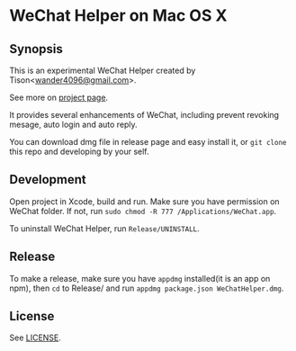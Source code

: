 # WeChat Helper on Mac OS X

## Synopsis

This is an experimental WeChat Helper created by Tison\<wander4096@gmail.com>.

See more on [project page](https://T1S0N.github.io/WeChatHelper).

It provides several enhancements of WeChat, including prevent revoking mesage, auto login and auto reply.

You can download dmg file in release page and easy install it, or `git clone` this repo and developing by your self.

## Development

Open project in Xcode, build and run. Make sure you have permission on WeChat folder. If not, run `sudo chmod -R 777 /Applications/WeChat.app`.

To uninstall WeChat Helper, run `Release/UNINSTALL`.

## Release

To make a release, make sure you have `appdmg` installed(it is an app on npm), then `cd` to Release/ and run `appdmg package.json WeChatHelper.dmg`.

## License

See [LICENSE](LICENSE).
